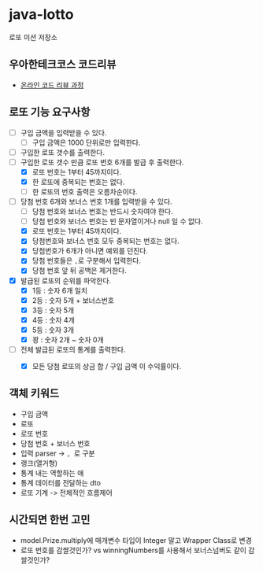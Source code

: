 # java-lotto

로또 미션 저장소

## 우아한테크코스 코드리뷰

- [온라인 코드 리뷰 과정](https://github.com/woowacourse/woowacourse-docs/blob/master/maincourse/README.md)


## 로또 기능 요구사항
- [ ] 구입 금액을 입력받을 수 있다.
  - [ ] 구입 금액은 1000 단위로만 입력한다.
- [ ] 구입한 로또 갯수를 출력한다.
- [ ] 구입한 로또 갯수 만큼 로또 번호 6개를 발급 후 출력한다.
  - [x] 로또 번호는 1부터 45까지이다.
  - [x] 한 로또에 중복되는 번호는 없다.
  - [ ] 한 로또의 번호 출력은 오름차순이다.
- [ ] 당첨 번호 6개와 보너스 번호 1개를 입력받을 수 있다.
  - [ ] 당첨 번호와 보너스 번호는 반드시 숫자여야 한다.
  - [ ] 당첨 번호와 보너스 번호는 빈 문자열이거나 null 일 수 없다.
  - [x] 로또 번호는 1부터 45까지이다.
  - [x] 당첨번호와 보너스 번호 모두 중복되는 번호는 없다.
  - [x] 당첨번호가 6개가 아니면 예외를 던진다.
  - [x] 당첨 번호들은 `,`로 구분해서 입력한다.
  - [x] 당첨 번호 앞 뒤 공백은 제거한다.
- [x] 발급된 로또의 순위를 파악한다.
  - [X] 1등 : 숫자 6개 일치
  - [x] 2등 : 숫자 5개 + 보너스번호
  - [x] 3등 : 숫자 5개
  - [x] 4등 : 숫자 4개
  - [x] 5등 : 숫자 3개
  - [x] 꽝 : 숫자 2개 ~ 숫자 0개
- [ ] 전체 발급된 로또의 통계를 출력한다.
  - [x] 모든 당첨 로또의 상금 합 / 구입 금액 이 수익률이다.


## 객체 키워드
- 구입 금액
- 로또
- 로또 번호
- 당첨 번호 + 보너스 번호
- 입력 parser -> `, `로 구분
- 랭크(열거형)
- 통계 내는 역할하는 애
- 통계 데이터를 전달하는 dto
- 로또 기계 -> 전체적인 흐름제어


## 시간되면 한번 고민
- model.Prize.multiply에 매개변수 타입이 Integer 말고 Wrapper Class로 변경
- 로또 번호를 감쌀것인가? vs winningNumbers를 사용해서 보너스넘버도 같이 감쌀것인가?

